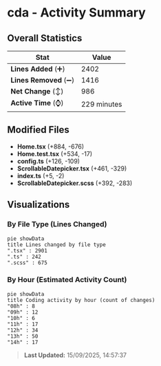 # cda - Activity Summary 

## Overall Statistics

| Stat                   | Value                                                             |
| ---------------------- | ----------------------------------------------------------------- |
| **Lines Added** (➕)   | 2402                                          |
| **Lines Removed** (➖) | 1416                                        |
| **Net Change** (↕)    | 986                |
| **Active Time** (⌚)   | 229 minutes |


## Modified Files
- **Home.tsx** (+884, -676)
- **Home.test.tsx** (+534, -17)
- **config.ts** (+126, -109)
- **ScrollableDatepicker.tsx** (+461, -329)
- **index.ts** (+5, -2)
- **ScrollableDatepicker.scss** (+392, -283)

## Visualizations

### By File Type (Lines Changed)

```mermaid
pie showData
title Lines changed by file type
".tsx" : 2901
".ts" : 242
".scss" : 675
```

### By Hour (Estimated Activity Count)

```mermaid
pie showData
title Coding activity by hour (count of changes)
"08h" : 8
"09h" : 12
"10h" : 6
"11h" : 17
"12h" : 34
"13h" : 50
"14h" : 17
```


> **Last Updated:** 15/09/2025, 14:57:37
